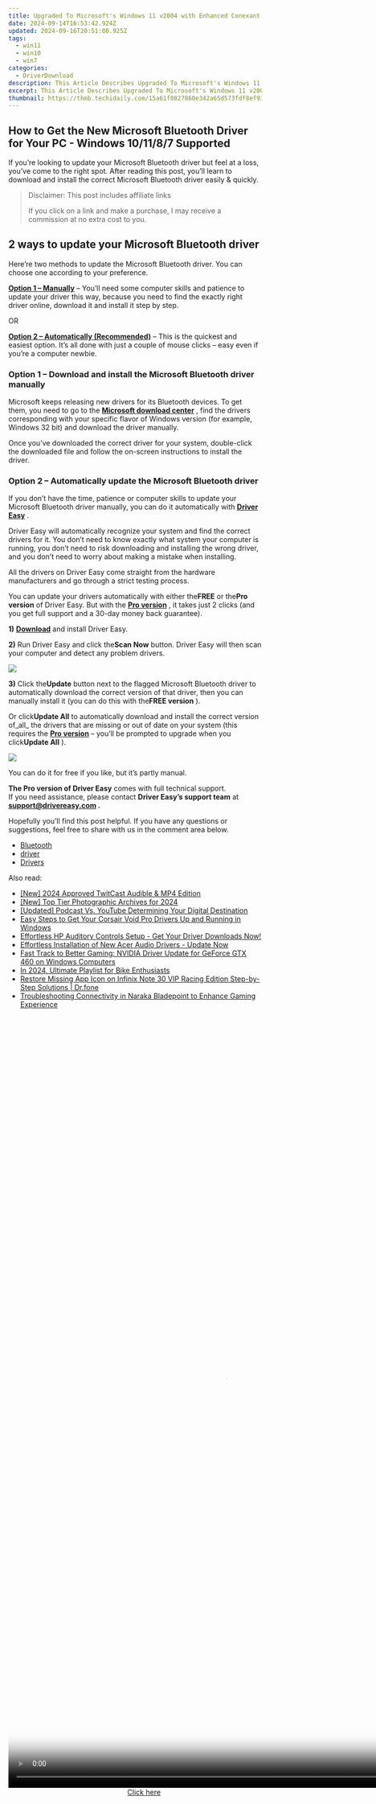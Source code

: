 ```yaml
---
title: Upgraded To Microsoft's Windows 11 v2004 with Enhanced Conexant Support
date: 2024-09-14T16:53:42.924Z
updated: 2024-09-16T20:51:00.925Z
tags:
  - win11
  - win10
  - win7
categories:
  - DriverDownload
description: This Article Describes Upgraded To Microsoft's Windows 11 v2004 with Enhanced Conexant Support
excerpt: This Article Describes Upgraded To Microsoft's Windows 11 v2004 with Enhanced Conexant Support
thumbnail: https://thmb.techidaily.com/15a61f0827860e342a65d573fdf8ef935cbe188b573d2796a1411e612ad84808.jpg
---
```


## How to Get the New Microsoft Bluetooth Driver for Your PC - Windows 10/11/8/7 Supported

If you’re looking to update your Microsoft Bluetooth driver but feel at a loss, you’ve come to the right spot. After reading this post, you’ll learn to download and install the correct Microsoft Bluetooth driver easily & quickly.

>  Disclaimer: This post includes affiliate links
>
>  If you click on a link and make a purchase, I may receive a commission at no extra cost to you.
>

## 2 ways to update your Microsoft Bluetooth driver

 Here’re two methods to update the Microsoft Bluetooth driver. You can choose one according to your preference.

**[Option 1 – Manually](https://tools.techidaily.com/drivereasy/download/)**  – You’ll need some computer skills and patience to update your driver this way, because you need to find the exactly right driver online, download it and install it step by step.

OR

**[Option 2 – Automatically (Recommended)](https://www.drivereasy.com/knowledge/microsoft-bluetooth-driver-download-and-update/#option2)**  – This is the quickest and easiest option. It’s all done with just a couple of mouse clicks – easy even if you’re a computer newbie.

### Option 1 – Download and install the Microsoft Bluetooth driver manually

 Microsoft keeps releasing new drivers for its Bluetooth devices. To get them, you need to go to the **[Microsoft download center](https://www.microsoft.com/accessories/en-gb/downloads)**  , find the drivers corresponding with your specific flavor of Windows version (for example, Windows 32 bit) and download the driver manually.

 Once you’ve downloaded the correct driver for your system, double-click the downloaded file and follow the on-screen instructions to install the driver.

### Option 2 – Automatically update the Microsoft Bluetooth driver

 If you don’t have the time, patience or computer skills to update your Microsoft Bluetooth driver manually, you can do it automatically with **[Driver Easy](https://tools.techidaily.com/drivereasy/download/)**  .

 Driver Easy will automatically recognize your system and find the correct drivers for it. You don’t need to know exactly what system your computer is running, you don’t need to risk downloading and installing the wrong driver, and you don’t need to worry about making a mistake when installing.

 All the drivers on Driver Easy come straight from the hardware manufacturers and go through a strict testing process.

 You can update your drivers automatically with either the**FREE** or the**Pro version** of Driver Easy. But with the **[Pro version](https://tools.techidaily.com/drivereasy/download/)**  , it takes just 2 clicks (and you get full support and a 30-day money back guarantee).

**1)** **[Download](https://tools.techidaily.com/drivereasy/download/)**  and install Driver Easy.

**2)** Run Driver Easy and click the**Scan Now** button. Driver Easy will then scan your computer and detect any problem drivers.

![](https://images.drivereasy.com/wp-content/uploads/2020/08/de-1-3.jpg)

**3)** Click the**Update** button next to the flagged Microsoft Bluetooth driver to automatically download the correct version of that driver, then you can manually install it (you can do this with the**FREE version** ).

 Or click**Update All** to automatically download and install the correct version of_all_ the drivers that are missing or out of date on your system (this requires the **[Pro version](https://tools.techidaily.com/drivereasy/download/)**  – you’ll be prompted to upgrade when you click**Update All** ).

![](https://images.drivereasy.com/wp-content/uploads/2020/08/de-2-3.jpg)

 You can do it for free if you like, but it’s partly manual.

**The Pro version of Driver Easy** comes with full technical support.  
 If you need assistance, please contact **Driver Easy’s support team** at **[support@drivereasy.com](https://tools.techidaily.com/drivereasy/download/) .**

 Hopefully you’ll find this post helpful. If you have any questions or suggestions, feel free to share with us in the comment area below.

* [Bluetooth](https://tools.techidaily.com/drivereasy/download/)
* [driver](https://tools.techidaily.com/drivereasy/download/)
* [Drivers](https://tools.techidaily.com/drivereasy/download/)

<ins class="adsbygoogle"
     style="display:block"
     data-ad-format="autorelaxed"
     data-ad-client="ca-pub-7571918770474297"
     data-ad-slot="1223367746"></ins>

<ins class="adsbygoogle"
     style="display:block"
     data-ad-client="ca-pub-7571918770474297"
     data-ad-slot="8358498916"
     data-ad-format="auto"
     data-full-width-responsive="true"></ins>

<span class="atpl-alsoreadstyle">Also read:</span>
<div><ul>
<li><a href="https://twitter-videos.techidaily.com/new-2024-approved-twitcast-audible-and-mp4-edition/"><u>[New] 2024 Approved TwitCast Audible & MP4 Edition</u></a></li>
<li><a href="https://fox-blue.techidaily.com/new-top-tier-photographic-archives-for-2024/"><u>[New] Top Tier Photographic Archives for 2024</u></a></li>
<li><a href="https://extra-skills.techidaily.com/updated-podcast-vs-youtube-determining-your-digital-destination/"><u>[Updated] Podcast Vs. YouTube Determining Your Digital Destination</u></a></li>
<li><a href="https://win-amazing.techidaily.com/easy-steps-to-get-your-corsair-void-pro-drivers-up-and-running-in-windows/"><u>Easy Steps to Get Your Corsair Void Pro Drivers Up and Running in Windows</u></a></li>
<li><a href="https://win-amazing.techidaily.com/effortless-hp-auditory-controls-setup-get-your-driver-downloads-now/"><u>Effortless HP Auditory Controls Setup - Get Your Driver Downloads Now!</u></a></li>
<li><a href="https://win-amazing.techidaily.com/1722976421711-effortless-installation-of-new-acer-audio-drivers-update-now/"><u>Effortless Installation of New Acer Audio Drivers - Update Now</u></a></li>
<li><a href="https://win-amazing.techidaily.com/fast-track-to-better-gaming-nvidia-driver-update-for-geforce-gtx-460-on-windows-computers/"><u>Fast Track to Better Gaming: NVIDIA Driver Update for GeForce GTX 460 on Windows Computers</u></a></li>
<li><a href="https://screen-sharing-recording.techidaily.com/in-2024-ultimate-playlist-for-bike-enthusiasts/"><u>In 2024, Ultimate Playlist for Bike Enthusiasts</u></a></li>
<li><a href="https://fix-guide.techidaily.com/restore-missing-app-icon-on-infinix-note-30-vip-racing-edition-step-by-step-solutions-drfone-by-drfone-fix-android-problems-fix-android-problems/"><u>Restore Missing App Icon on Infinix Note 30 VIP Racing Edition Step-by-Step Solutions | Dr.fone</u></a></li>
<li><a href="https://program-issues.techidaily.com/troubleshooting-connectivity-in-naraka-bladepoint-to-enhance-gaming-experience/"><u>Troubleshooting Connectivity in Naraka Bladepoint to Enhance Gaming Experience</u></a></li>
</ul></div>

<!-- affiliate ads begin -->
<span id="1531882">
					<video width="864" height="1536" style="cursor:pointer"
           poster="//a.impactradius-go.com/display-clicktoplayimage/1531882.png"
           onclick="if(!this.playClicked){this.play();this.setAttribute('controls',true);this.playClicked=true;}">
	   <source src="//a.impactradius-go.com/display-ad/16446-1531882">
	   <img src="//a.impactradius-go.com/display-clicktoplayimage/1531882.png" style="border: none; height: 100%; width: 100%; object-fit: contain">
	</video>
	<div style="width:540px;text-align:center"><a href="javascript:window.open(decodeURIComponent('https%3A%2F%2Flaganoo.pxf.io%2Fc%2F5597632%2F1531882%2F16446'), '_blank');void(0);">Click here</a></div>
</span>
<img height="0" width="0" src="https://imp.pxf.io/i/5597632/1531882/16446" style="position:absolute;visibility:hidden;" border="0" />
<!-- affiliate ads end -->

